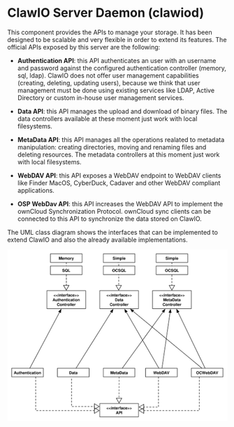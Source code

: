 # ClawIO Server Daemon (clawiod)

This component provides the APIs to manage your storage. It has been designed
to be scalable and very flexible in order to extend its features. The official
APIs exposed by this server are the following:

* **Authentication API**: this API authenticates an user with an username and
password against the configured authentication controller (memory, sql,
ldap). ClawIO does not offer user management capabilities (creating, deleting,
updating users), because we think that user management must  be done using
existing services like LDAP, Active Directory or custom in-house user
management services.

* **Data API**: this API manages the upload and download of binary files. The
data controllers available at these moment just work with local filesystems.

* **MetaData API**: this API manages all the operations realated to metadata
manipulation: creating directories, moving and renaming files and deleting
resources. The metadata controllers at this moment just work with local
filesystems.

* **WebDAV API**:  this API exposes a WebDAV endpoint to WebDAV clients like
Finder MacOS, CyberDuck, Cadaver and other WebDAV compliant applications.

* **OSP WebDav API**: this API increases the WebDAV API to implement the
ownCloud Synchronization Protocol.  ownCloud sync clients can be connected to this API
to synchronize the data stored on ClawIO.


The UML class diagram  shows the interfaces that can be implemented to extend ClawIO and also the 
already available implementations.

![](assets/clawiod.svg)
